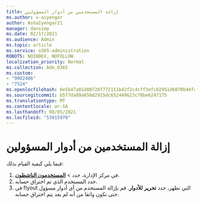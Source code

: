 ```yaml
---
title: إزالة المستخدمين من أدوار المسؤولين
ms.author: v-aiyengar
author: AshaIyengar21
manager: dansimp
ms.date: 02/17/2021
ms.audience: Admin
ms.topic: article
ms.service: o365-administration
ROBOTS: NOINDEX, NOFOLLOW
localization_priority: Normal
ms.collection: Adm_O365
ms.custom:
- "9002486"
- "7524"
ms.openlocfilehash: 6e5b47a01d80726f772111b42f2c4cff3efcb295a36070b44fcb6901800e71fb
ms.sourcegitcommit: b5f7da89a650d2915dc652449623c78be6247175
ms.translationtype: MT
ms.contentlocale: ar-SA
ms.lasthandoff: 08/05/2021
ms.locfileid: "53915970"
---
```

# <a name="remove-the-users-from-the-admin-roles"></a>إزالة المستخدمين من أدوار المسؤولين

فيما يلي كيفية القيام بذلك:

1. في مركز الإدارة، حدد  >  [**المستخدمون الناشطون**](https://go.microsoft.com/fwlink/p/?linkid=834822).
1. حدد المستخدم الذي تم اختراق حسابه.
1. في flyout التي تظهر، حدد **تحرير** **للأدوار**. قم بإزالة المستخدم من أي أدوار مسؤول حتى تكون واثقا من أنه لم يعد يتم اختراق حسابه.

